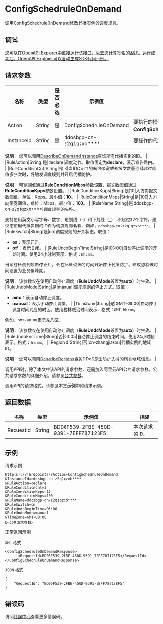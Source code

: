 # ConfigSchedruleOnDemand

调用ConfigSchedruleOnDemand修改代播实例的调度规则。

## 调试

[您可以在OpenAPI Explorer中直接运行该接口，免去您计算签名的困扰。运行成功后，OpenAPI Explorer可以自动生成SDK代码示例。](https://api.aliyun.com/#product=ddosbgp&api=ConfigSchedruleOnDemand&type=RPC&version=2018-07-20)

## 请求参数

|名称|类型|是否必选|示例值|描述|
|--|--|----|---|--|
|Action|String|是|ConfigSchedruleOnDemand|要执行的操作。取值：**ConfigSchedruleOnDemand**。 |
|InstanceId|String|是|ddosbgp-cn-z2q1qzxb\*\*\*\*|要操作的代播实例的ID。

 **说明：** 您可以调用[DescribeOnDemandInstance](~~152120~~)查询所有代播实例的ID。 |
|RuleAction|String|是|declare|调度动作。取值固定为**declare**，表示宣告路由。 |
|RuleConditionCnt|String|是|3|当IDC入口的网络带宽或者报文数量连续超过阈值多少次时，将触发调度规则并开启代播防护。

 **说明：** 带宽阈值通过**RuleConditionMbps**参数设置，报文数阈值通过**RuleConditionKpps**参数设置。 |
|RuleConditionKpps|String|是|10|入方向报文数阈值，单位：Kpps。最小值：**10**。 |
|RuleConditionMbps|String|是|100|入方向带宽阈值，单位：Mbps。最小值：**100**。 |
|RuleName|String|是|ddosbgp-cn-z2q1qzxb\*\*\*\*|调度规则的名称。

 支持使用英文小写字母、数字、短划线（-）和下划线（\_），不超过32个字符。建议您使用代播实例的ID作为调度规则名称，例如，`ddosbgp-cn-z2q1qzxb****`。 |
|RuleSwitch|String|是|on|调度规则的开关状态。取值：

 -   **on**：表示开启。
-   **off**：表示关闭。 |
|RuleUndoBeginTime|String|是|03:00|自动停止调度的开始时间。使用24小时制表示，格式：`hh:mm`。

 当系统检测到攻击停止后，会在此处设置的时间开始停止代播防护。建议您将该时间设置为业务低峰期。

 **说明：** 该参数仅在使用自动停止调度（**RuleUndoMode**设置为**auto**）时生效。 |
|RuleUndoMode|String|是|manual|调度规则的停止方式。取值：

 -   **auto**：表示自动停止调度。
-   **manual**：表示手动停止调度。 |
|TimeZone|String|是|GMT-08:00|自动停止调度时间对应的时区。使用格林威治时间表示，格式：`GMT-hh:mm`。

 例如，`GMT-08:00`表示东八区。

 **说明：** 该参数仅在使用自动停止调度（**RuleUndoMode**设置为**auto**）时生效。 |
|RuleUndoEndTime|String|否|03:05|自动停止调度的结束时间。使用24小时制表示，格式：`hh:mm`。 |
|RegionId|String|否|cn-zhangjiakou|代播实例的地域ID。

 **说明：** 您可以调用[DescribeRegions](~~118703~~)查询DDoS原生防护支持的所有地域信息。 |

调用API时，除了本文中该API的请求参数，还需加入阿里云API公共请求参数。公共请求参数的详细介绍，请参见[公共参数](~~118841~~)。

调用API的请求格式，请参见本文**示例**中的请求示例。

## 返回数据

|名称|类型|示例值|描述|
|--|--|---|--|
|RequestId|String|BD06F539-2FBE-450D-9391-7EFF787128F5|本次请求的ID。 |

## 示例

请求示例

```
http(s)://[Endpoint]/?Action=ConfigSchedruleOnDemand
&InstanceId=ddosbgp-cn-z2q1qzxb****
&RuleAction=declare
&RuleConditionCnt=3
&RuleConditionKpps=10
&RuleConditionMbps=100
&RuleName=ddosbgp-cn-z2q1qzxb****
&RuleSwitch=on
&RuleUndoBeginTime=03:00
&RuleUndoMode=manual
&TimeZone=GMT-08:00
&<公共请求参数>
```

正常返回示例

`XML` 格式

```
<ConfigSchedruleOnDemandResponse>
	  <RequestId>BD06F539-2FBE-450D-9391-7EFF787128F5</RequestId>
</ConfigSchedruleOnDemandResponse>
```

`JSON` 格式

```
{
    "RequestId": "BD06F539-2FBE-450D-9391-7EFF787128F5"
}
```

## 错误码

访问[错误中心](https://error-center.aliyun.com/status/product/ddosbgp)查看更多错误码。

